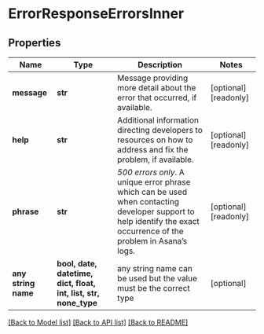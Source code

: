 # ErrorResponseErrorsInner


## Properties
Name | Type | Description | Notes
------------ | ------------- | ------------- | -------------
**message** | **str** | Message providing more detail about the error that occurred, if available. | [optional] [readonly] 
**help** | **str** | Additional information directing developers to resources on how to address and fix the problem, if available. | [optional] [readonly] 
**phrase** | **str** | *500 errors only*. A unique error phrase which can be used when contacting developer support to help identify the exact occurrence of the problem in Asana’s logs. | [optional] [readonly] 
**any string name** | **bool, date, datetime, dict, float, int, list, str, none_type** | any string name can be used but the value must be the correct type | [optional]

[[Back to Model list]](../README.md#documentation-for-models) [[Back to API list]](../README.md#documentation-for-api-endpoints) [[Back to README]](../README.md)


